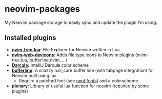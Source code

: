 # neovim-packages
My Neovim package storage to easily sync and update the plugin I'm using.

## Installed plugins
- **[nvim-tree.lua](https://github.com/nvim-tree/nvim-tree.lua):** File Explorer for Neovim written in Lua
- **[nvim-web-devicons](https://github.com/nvim-tree/nvim-web-devicons):** Adds file type icons to Neovim plugins (nvim-tree.lua, bufferline.nvim, ...)
- **[Darcula](https://github.com/doums/darcula):** IntelliJ Darcula color scheme
- **[bufferline](https://github.com/akinsho/bufferline.nvim):** A snazzy nail_care buffer line (with tabpage integration) for Neovim built using lua.
    - Require a patched font (see [nerd fonts](https://github.com/ryanoasis/nerd-fonts)) and a colorscheme
- **[plenary](https://github.com/nvim-lua/plenary.nvim)**: Library of useful lua function for neovim (required by some plugins)
